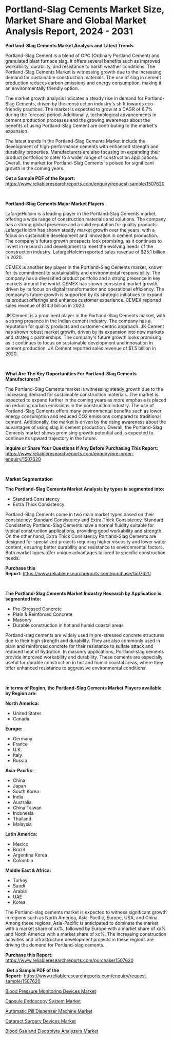<p><h1>Portland-Slag Cements Market Size, Market Share and Global Market Analysis Report, 2024 - 2031</h1></p><p><strong>Portland-Slag Cements Market Analysis and Latest Trends</strong></p>
<p><p>Portland-Slag Cement is a blend of OPC (Ordinary Portland Cement) and granulated blast furnace slag. It offers several benefits such as improved workability, durability, and resistance to harsh weather conditions. The Portland-Slag Cements Market is witnessing growth due to the increasing demand for sustainable construction materials. The use of slag in cement production reduces carbon emissions and energy consumption, making it an environmentally friendly option. </p><p>The market growth analysis indicates a steady rise in demand for Portland-Slag Cements, driven by the construction industry's shift towards eco-friendly practices. The market is expected to grow at a CAGR of 6.7% during the forecast period. Additionally, technological advancements in cement production processes and the growing awareness about the benefits of using Portland-Slag Cement are contributing to the market's expansion.</p><p>The latest trends in the Portland-Slag Cements Market include the development of high-performance cements with enhanced strength and durability properties. Manufacturers are also focusing on expanding their product portfolios to cater to a wider range of construction applications. Overall, the market for Portland-Slag Cements is poised for significant growth in the coming years.</p></p>
<p><strong>Get a Sample PDF of the Report:&nbsp;</strong> <a href="https://www.reliableresearchreports.com/enquiry/request-sample/1507620">https://www.reliableresearchreports.com/enquiry/request-sample/1507620</a></p>
<p>&nbsp;</p>
<p><strong>Portland-Slag Cements Major Market Players</strong></p>
<p><p>LafargeHolcim is a leading player in the Portland-Slag Cements market, offering a wide range of construction materials and solutions. The company has a strong global presence and a solid reputation for quality products. LafargeHolcim has shown steady market growth over the years, with a focus on sustainable development and innovation in cement production. The company's future growth prospects look promising, as it continues to invest in research and development to meet the evolving needs of the construction industry. LafargeHolcim reported sales revenue of $25.1 billion in 2020.</p><p>CEMEX is another key player in the Portland-Slag Cements market, known for its commitment to sustainability and environmental responsibility. The company has a diversified product portfolio and a strong presence in key markets around the world. CEMEX has shown consistent market growth, driven by its focus on digital transformation and operational efficiency. The company's future growth is supported by its strategic initiatives to expand its product offerings and enhance customer experience. CEMEX reported sales revenue of $14.3 billion in 2020.</p><p>JK Cement is a prominent player in the Portland-Slag Cements market, with a strong presence in the Indian cement industry. The company has a reputation for quality products and customer-centric approach. JK Cement has shown robust market growth, driven by its expansion into new markets and strategic partnerships. The company's future growth looks promising, as it continues to focus on sustainable development and innovation in cement production. JK Cement reported sales revenue of $1.5 billion in 2020.</p></p>
<p>&nbsp;</p>
<p><strong>What Are The Key Opportunities For Portland-Slag Cements Manufacturers?</strong></p>
<p><p>The Portland-Slag Cements market is witnessing steady growth due to the increasing demand for sustainable construction materials. The market is expected to expand further in the coming years as more emphasis is placed on reducing carbon emissions in the construction industry. The use of Portland-Slag Cements offers many environmental benefits such as lower energy consumption and reduced CO2 emissions compared to traditional cement. Additionally, the market is driven by the rising awareness about the advantages of using slag in cement production. Overall, the Portland-Slag Cements market shows promising growth potential and is expected to continue its upward trajectory in the future.</p></p>
<p><strong>Inquire or Share Your Questions If Any Before Purchasing This Report:</strong> <a href="https://www.reliableresearchreports.com/enquiry/pre-order-enquiry/1507620">https://www.reliableresearchreports.com/enquiry/pre-order-enquiry/1507620</a></p>
<p>&nbsp;</p>
<p><strong>Market Segmentation</strong></p>
<p><strong>The Portland-Slag Cements Market Analysis by types is segmented into:</strong></p>
<p><ul><li>Standard Consistency</li><li>Extra Thick Consistency</li></ul></p>
<p><p>Portland-Slag Cements come in two main market types based on their consistency: Standard Consistency and Extra Thick Consistency. Standard Consistency Portland-Slag Cements have a normal fluidity suitable for typical construction applications, providing good workability and strength. On the other hand, Extra Thick Consistency Portland-Slag Cements are designed for specialized projects requiring higher viscosity and lower water content, ensuring better durability and resistance to environmental factors. Both market types offer unique advantages tailored to specific construction needs.</p></p>
<p><strong>Purchase this Report:&nbsp;</strong><a href="https://www.reliableresearchreports.com/purchase/1507620">https://www.reliableresearchreports.com/purchase/1507620</a></p>
<p>&nbsp;</p>
<p><strong>The Portland-Slag Cements Market Industry Research by Application is segmented into:</strong></p>
<p><ul><li>Pre-Stressed Concrete</li><li>Plain & Reinforced Concrete</li><li>Masonry</li><li>Durable construction in hot and humid coastal areas</li></ul></p>
<p><p>Portland-slag cements are widely used in pre-stressed concrete structures due to their high strength and durability. They are also commonly used in plain and reinforced concrete for their resistance to sulfate attack and reduced heat of hydration. In masonry applications, Portland-slag cements provide improved workability and durability. These cements are especially useful for durable construction in hot and humid coastal areas, where they offer enhanced resistance to aggressive environmental conditions.</p></p>
<p>&nbsp;</p>
<p><strong>In terms of Region, the Portland-Slag Cements Market Players available by Region are:</strong></p>
<p>
    <p> <strong> North America: </strong>
        <ul>
            <li>United States</li>
            <li>Canada</li>
        </ul>
        </p> 
    <p> <strong> Europe: </strong>
        <ul>
            <li>Germany</li>
            <li>France</li>
            <li>U.K.</li>
            <li>Italy</li>
            <li>Russia</li>
        </ul>
        </p> 
    <p> <strong> Asia-Pacific: </strong>
        <ul>
            <li>China</li>
            <li>Japan</li>
            <li>South Korea</li>
            <li>India</li>
            <li>Australia</li>
            <li>China Taiwan</li>
            <li>Indonesia</li>
            <li>Thailand</li>
            <li>Malaysia</li>
        </ul>
        </p> 
    <p> <strong> Latin America: </strong>
        <ul>
            <li>Mexico</li>
            <li>Brazil</li>
            <li>Argentina Korea</li>
            <li>Colombia</li>
        </ul>
        </p> 
    <p> <strong> Middle East & Africa: </strong>
        <ul>
            <li>Turkey</li>
            <li>Saudi</li>
            <li>Arabia</li>
            <li>UAE</li>
            <li>Korea</li>
        </ul>
    </p>
    </p>
<p><p>The Portland-slag cements market is expected to witness significant growth in regions such as North America, Asia-Pacific, Europe, USA, and China. Among these regions, Asia-Pacific is anticipated to dominate the market with a market share of xx%, followed by Europe with a market share of xx% and North America with a market share of xx%. The increasing construction activities and infrastructure development projects in these regions are driving the demand for Portland-slag cements.</p></p>
<p><strong>Purchase this Report: </strong><a href="https://www.reliableresearchreports.com/purchase/1507620">https://www.reliableresearchreports.com/purchase/1507620</a></p>
<p>&nbsp;<strong>Get a Sample PDF of the Report:&nbsp;&nbsp;</strong><a href="https://www.reliableresearchreports.com/enquiry/request-sample/1507620">https://www.reliableresearchreports.com/enquiry/request-sample/1507620</a></p>
<p><strong></strong></p>
<p><p><a href="https://medium.com/@williecole1960/blood-pressure-monitoring-devices-market-share-evolution-and-market-growth-trends-2024-2031-e6778b54d22a">Blood Pressure Monitoring Devices Market</a></p><p><a href="https://medium.com/@williecole1960/capsule-endoscopy-system-market-trends-forecast-and-competitive-analysis-to-2031-85aafce5cfcb">Capsule Endoscopy System Market</a></p><p><a href="https://medium.com/@williecole1960/automatic-pill-dispenser-machine-market-size-and-market-trends-complete-industry-overview-2024-to-967ff0cc434e">Automatic Pill Dispenser Machine Market</a></p><p><a href="https://medium.com/@williecole1960/cataract-surgery-devices-market-size-reveals-the-best-marketing-channels-in-global-industry-e426909797de">Cataract Surgery Devices Market</a></p><p><a href="https://medium.com/@williecole1960/blood-gas-and-electrolyte-analyzers-market-report-reveals-the-latest-trends-and-growth-317108ee1318">Blood Gas and Electrolyte Analyzers Market</a></p></p>